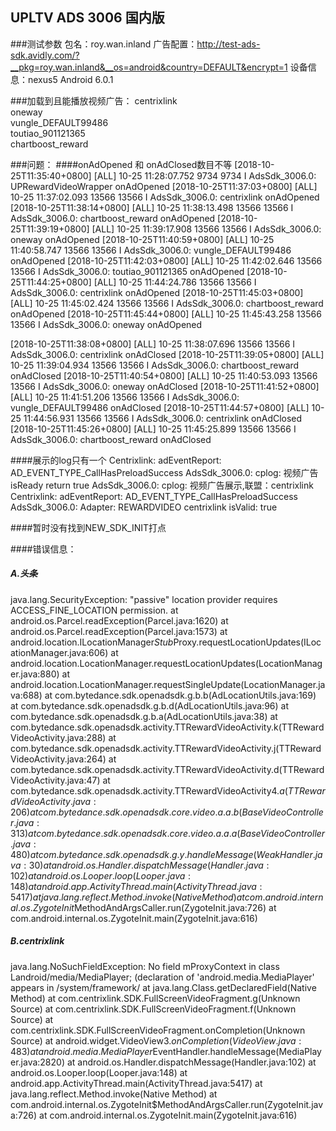 ## UPLTV ADS 3006 国内版

###测试参数
包名：roy.wan.inland
广告配置：http://test-ads-sdk.avidly.com/?__pkg=roy.wan.inland&__os=android&country=DEFAULT&encrypt=1
设备信息：nexus5 Android 6.0.1

###加载到且能播放视频广告：
 centrixlink  
 oneway  
 vungle_DEFAULT99486  
 toutiao_901121365  
 chartboost_reward 
 


###问题：
####onAdOpened 和 onAdClosed数目不等
[2018-10-25T11:35:40+0800] [ALL] 10-25 11:28:07.752  9734  9734 I AdsSdk_3006.0: UPRewardVideoWrapper onAdOpened 
[2018-10-25T11:37:03+0800] [ALL] 10-25 11:37:02.093 13566 13566 I AdsSdk_3006.0: centrixlink onAdOpened 
[2018-10-25T11:38:14+0800] [ALL] 10-25 11:38:13.498 13566 13566 I AdsSdk_3006.0: chartboost_reward onAdOpened 
[2018-10-25T11:39:19+0800] [ALL] 10-25 11:39:17.908 13566 13566 I AdsSdk_3006.0: oneway onAdOpened 
[2018-10-25T11:40:59+0800] [ALL] 10-25 11:40:58.747 13566 13566 I AdsSdk_3006.0: vungle_DEFAULT99486 onAdOpened 
[2018-10-25T11:42:03+0800] [ALL] 10-25 11:42:02.646 13566 13566 I AdsSdk_3006.0: toutiao_901121365 onAdOpened 
[2018-10-25T11:44:25+0800] [ALL] 10-25 11:44:24.786 13566 13566 I AdsSdk_3006.0: centrixlink onAdOpened 
[2018-10-25T11:45:03+0800] [ALL] 10-25 11:45:02.424 13566 13566 I AdsSdk_3006.0: chartboost_reward onAdOpened 
[2018-10-25T11:45:44+0800] [ALL] 10-25 11:45:43.258 13566 13566 I AdsSdk_3006.0: oneway onAdOpened 

[2018-10-25T11:38:08+0800] [ALL] 10-25 11:38:07.696 13566 13566 I AdsSdk_3006.0: centrixlink onAdClosed 
[2018-10-25T11:39:05+0800] [ALL] 10-25 11:39:04.934 13566 13566 I AdsSdk_3006.0: chartboost_reward onAdClosed 
[2018-10-25T11:40:54+0800] [ALL] 10-25 11:40:53.093 13566 13566 I AdsSdk_3006.0: oneway onAdClosed 
[2018-10-25T11:41:52+0800] [ALL] 10-25 11:41:51.206 13566 13566 I AdsSdk_3006.0: vungle_DEFAULT99486 onAdClosed 
[2018-10-25T11:44:57+0800] [ALL] 10-25 11:44:56.931 13566 13566 I AdsSdk_3006.0: centrixlink onAdClosed 
[2018-10-25T11:45:26+0800] [ALL] 10-25 11:45:25.899 13566 13566 I AdsSdk_3006.0: chartboost_reward onAdClosed 

####展示的log只有一个
 Centrixlink: adEventReport: AD_EVENT_TYPE_CallHasPreloadSuccess
 AdsSdk_3006.0: cplog: 视频广告 isReady return true
 AdsSdk_3006.0: cplog: 视频广告展示,联盟：centrixlink
 Centrixlink: adEventReport: AD_EVENT_TYPE_CallHasPreloadSuccess
 AdsSdk_3006.0: Adapter: REWARDVIDEO centrixlink isValid: true

####暂时没有找到NEW_SDK_INIT打点


####错误信息：

##### A.头条

 java.lang.SecurityException: "passive" location provider requires ACCESS_FINE_LOCATION permission.
at android.os.Parcel.readException(Parcel.java:1620)
at android.os.Parcel.readException(Parcel.java:1573)
at android.location.ILocationManager$Stub$Proxy.requestLocationUpdates(ILocationManager.java:606)
at android.location.LocationManager.requestLocationUpdates(LocationManager.java:880)
at android.location.LocationManager.requestSingleUpdate(LocationManager.java:688)
at com.bytedance.sdk.openadsdk.g.b.b(AdLocationUtils.java:169)
at com.bytedance.sdk.openadsdk.g.b.d(AdLocationUtils.java:96)
at com.bytedance.sdk.openadsdk.g.b.a(AdLocationUtils.java:38)
at com.bytedance.sdk.openadsdk.activity.TTRewardVideoActivity.k(TTRewardVideoActivity.java:288)
at com.bytedance.sdk.openadsdk.activity.TTRewardVideoActivity.j(TTRewardVideoActivity.java:264)
at com.bytedance.sdk.openadsdk.activity.TTRewardVideoActivity.d(TTRewardVideoActivity.java:47)
at com.bytedance.sdk.openadsdk.activity.TTRewardVideoActivity$4.a(TTRewardVideoActivity.java:206)
at com.bytedance.sdk.openadsdk.core.video.a.a.b(BaseVideoController.java:313)
at com.bytedance.sdk.openadsdk.core.video.a.a.a(BaseVideoController.java:480)
at com.bytedance.sdk.openadsdk.g.y.handleMessage(WeakHandler.java:30)
at android.os.Handler.dispatchMessage(Handler.java:102)
at android.os.Looper.loop(Looper.java:148)
at android.app.ActivityThread.main(ActivityThread.java:5417)
at java.lang.reflect.Method.invoke(Native Method)
at com.android.internal.os.ZygoteInit$MethodAndArgsCaller.run(ZygoteInit.java:726)
at com.android.internal.os.ZygoteInit.main(ZygoteInit.java:616)

##### B.centrixlink 
 java.lang.NoSuchFieldException: No field mProxyContext in class Landroid/media/MediaPlayer; (declaration of 'android.media.MediaPlayer' appears in /system/framework/
 	at java.lang.Class.getDeclaredField(Native Method)
 	at com.centrixlink.SDK.FullScreenVideoFragment.g(Unknown Source)
 	at com.centrixlink.SDK.FullScreenVideoFragment.f(Unknown Source)
 	at com.centrixlink.SDK.FullScreenVideoFragment.onCompletion(Unknown Source)
 	at android.widget.VideoView$3.onCompletion(VideoView.java:483)
 	at android.media.MediaPlayer$EventHandler.handleMessage(MediaPlayer.java:2820)
 	at android.os.Handler.dispatchMessage(Handler.java:102)
 	at android.os.Looper.loop(Looper.java:148)
 	at android.app.ActivityThread.main(ActivityThread.java:5417)
 	at java.lang.reflect.Method.invoke(Native Method)
 	at com.android.internal.os.ZygoteInit$MethodAndArgsCaller.run(ZygoteInit.java:726)
 	at com.android.internal.os.ZygoteInit.main(ZygoteInit.java:616)
